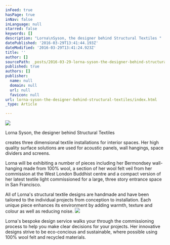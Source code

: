```yaml
---
inFeed: true
hasPage: true
inNav: false
inLanguage: null
starred: false
keywords: []
description: "Lorna\nSyson, the designer behind Structural Textiles "
datePublished: '2016-03-29T13:41:44.193Z'
dateModified: '2016-03-29T13:41:24.923Z'
title: ''
author: []
sourcePath: _posts/2016-03-29-lorna-syson-the-designer-behind-structural-textiles.md
published: true
authors: []
publisher:
  name: null
  domain: null
  url: null
  favicon: null
url: lorna-syson-the-designer-behind-structural-textiles/index.html
_type: Article

---
```

![](https://the-grid-user-content.s3-us-west-2.amazonaws.com/f2001f15-0ed7-4ffb-824c-2278920e1a15.jpg)

Lorna
Syson, the designer behind Structural Textiles 

creates three dimensional textile installations
for interior spaces. Her high quality surface solutions are used for acoustic
panels, wall hangings, space dividers and screens. 

Lorna
will be exhibiting a number of pieces including her Bermondsey wall-hanging
made from 100% wool, a section of her wool felt veil from her commission at the
West London Buddhist centre and a compact version of her latest textile light
commissioned for a large, three story entrance space in San Francisco.

All of Lorna's structural textile designs are handmade and
have been tailored to the individual projects from conception to installation.
Each unique piece enhances its environment by adding warmth, texture and colour
as well as reducing noise.
![](https://the-grid-user-content.s3-us-west-2.amazonaws.com/d463fea2-2655-4e23-98c1-f8363db42214.jpg)

Lorna's bespoke design service walks your
through the commissioning process to help you make clear decisions for your
projects. Her innovative designs strive to be eco-concious and sustainable, where
possible using 100% wool felt and recycled materials.